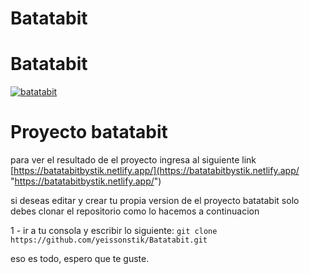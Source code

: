 # Batatabit
# Batatabit
[![batatabit](https://batatabitbystik.netlify.app/src/images/Group%2017.svg "batatabit")](https://batatabitbystik.netlify.app/ "batatabit")

# Proyecto batatabit

para ver el resultado de el proyecto ingresa al siguiente link
[https://batatabitbystik.netlify.app/](https://batatabitbystik.netlify.app/ "https://batatabitbystik.netlify.app/")

si deseas editar y crear tu propia version de el proyecto batatabit 
solo debes clonar el repositorio como lo hacemos a continuacion

1 -  ir a  tu consola y escribir lo siguiente:
       `git clone https://github.com/yeissonstik/Batatabit.git`

eso es todo, espero que te guste.

